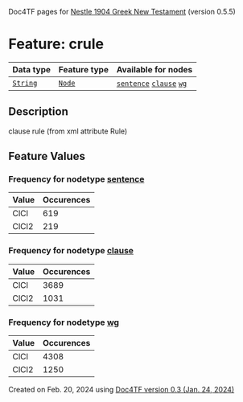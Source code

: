 Doc4TF pages for [Nestle 1904 Greek New Testament](https://github.com/saulocantanhede/tfgreek2/tree/master/tf) (version 0.5.5)
# Feature: crule
Data type|Feature type|Available for nodes
---|---|---
[`String`](featurebydatatype.md#string)|[`Node`](featurebytype.md#node)| [`sentence`](featurebynodetype.md#sentence)  [`clause`](featurebynodetype.md#clause)  [`wg`](featurebynodetype.md#wg) 
## Description
clause rule (from xml attribute Rule)
## Feature Values
### Frequency for nodetype [sentence](featurebynodetype.md#sentence)
Value|Occurences
---|---
ClCl|619
ClCl2|219
### Frequency for nodetype [clause](featurebynodetype.md#clause)
Value|Occurences
---|---
ClCl|3689
ClCl2|1031
### Frequency for nodetype [wg](featurebynodetype.md#wg)
Value|Occurences
---|---
ClCl|4308
ClCl2|1250
 

Created on Feb. 20, 2024 using [Doc4TF  version 0.3 (Jan. 24, 2024)](https://github.com/tonyjurg/Doc4TF) 